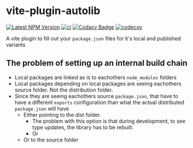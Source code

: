 # vite-plugin-autolib

[![Latest NPM Version](https://img.shields.io/npm/v/vite-plugin-autolib/latest)](https://www.npmjs.com/package/vite-plugin-autolib)
[![ci](https://github.com/AlexAegis/vite-plugin-autolib/actions/workflows/ci.yml/badge.svg)](https://github.com/AlexAegis/vite-plugin-autolib/actions/workflows/ci.yml)
[![Codacy Badge](https://app.codacy.com/project/badge/Grade/6863e4f702e34f4ea54dc05d71acfe7b)](https://www.codacy.com/gh/AlexAegis/vite-plugin-autolib/dashboard?utm_source=github.com&utm_medium=referral&utm_content=AlexAegis/vite-plugin-autolib&utm_campaign=Badge_Grade)
[![codecov](https://codecov.io/github/AlexAegis/vite-plugin-autolib/branch/master/graph/badge.svg?token=OUxofr6zE8)](https://codecov.io/github/AlexAegis/vite-plugin-autolib)

A vite plugin to fill out your `package.json` files for it's local and published
variants

## The problem of setting up an internal build chain

- Local packages are linked as is to eachothers `node_modules` folders
- Local packages depending on local packages are seeing eachothers source
  folder. Not the distribution folder.
- Since they are seeing eachothers source `package.json`, that have to have a
  different `exports` configuration than what the actual distributed
  `package.json` will have
  - Either pointing to the dist folder.
    - The problem with this option is that during development, to see type
      updates, the library has to be rebuilt.
    - Or
  - Or to the source folder
